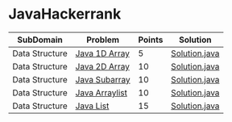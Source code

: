 # JavaHackerrank

| SubDomain     |    Problem    | Points |  Solution |
| ------------- | ------------- |------------- |------------ |
| Data Structure  |[Java 1D Array](https://www.hackerrank.com/challenges/java-1d-array-introduction)  | 5 |[Solution.java](https://github.com/ssnitish/JavaHackerrank/blob/master/DataStructure/Java%201D%20Array/Solution.java)|
|  Data Structure | [Java 2D Array](https://www.hackerrank.com/challenges/java-2d-array)  | 10 |[Solution.java](https://github.com/ssnitish/JavaHackerrank/blob/master/DataStructure/Java%202D%20Array/Solution.java)  |
|  Data Structure | [Java Subarray](https://www.hackerrank.com/challenges/java-negative-subarray)  | 10 |[Solution.java](https://github.com/ssnitish/JavaHackerrank/tree/master/DataStructure/Java%20Subarray/Solution.java)  |
|  Data Structure | [Java Arraylist](https://www.hackerrank.com/challenges/java-arraylist)  | 10 |[Solution.java](https://github.com/ssnitish/JavaHackerrank/tree/master/DataStructure/Java%20Arraylist/Solution.java)  |
|  Data Structure | [Java List](https://www.hackerrank.com/challenges/java-list)  | 15 |[Solution.java](https://github.com/ssnitish/JavaHackerrank/tree/master/DataStructure/Java%20List/Solution.java)  |

